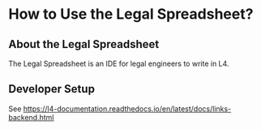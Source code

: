 # How to Use the Legal Spreadsheet?

## About the Legal Spreadsheet<a name="about" />

The Legal Spreadsheet is an IDE for legal engineers to write in L4.

## Developer Setup
 
See  https://l4-documentation.readthedocs.io/en/latest/docs/links-backend.html
 
